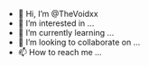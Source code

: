 - 👋 Hi, I’m @TheVoidxx
- 👀 I’m interested in ...
- 🌱 I’m currently learning ...
- 💞️ I’m looking to collaborate on ...
- 📫 How to reach me ...

<!---
TheVoidxx/TheVoidxx is a ✨ special ✨ repository because its `README.md` (this file) appears on your GitHub profile.
You can click the Preview link to take a look at your changes.
--->

